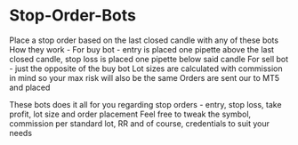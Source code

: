 # Stop-Order-Bots
Place a stop order based on the last closed candle with any of these bots
How they work -
  For buy bot - entry is placed one pipette above the last closed candle, stop loss is placed one pipette below said candle
  For sell bot - just the opposite of the buy bot
  Lot sizes are calculated with commission in mind so your max risk will also be the same
  Orders are sent our to MT5 and placed

These bots does it all for you regarding stop orders - entry, stop loss, take profit, lot size and order placement
Feel free to tweak the symbol, commission per standard lot, RR and of course, credentials to suit your needs
